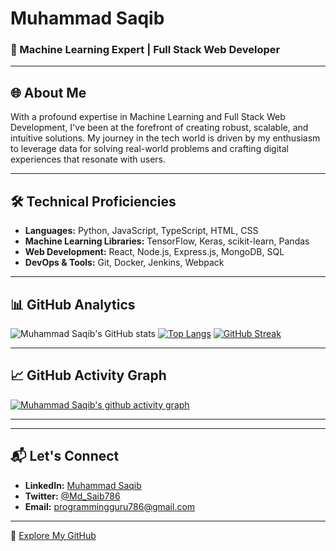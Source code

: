 # Muhammad Saqib



### 🌟 Machine Learning Expert | Full Stack Web Developer
---

## 🌐 About Me

With a profound expertise in Machine Learning and Full Stack Web Development, I've been at the forefront of creating robust, scalable, and intuitive solutions. My journey in the tech world is driven by my enthusiasm to leverage data for solving real-world problems and crafting digital experiences that resonate with users.

---

## 🛠️ Technical Proficiencies

- **Languages:** Python, JavaScript, TypeScript, HTML, CSS
- **Machine Learning Libraries:** TensorFlow, Keras, scikit-learn, Pandas
- **Web Development:** React, Node.js, Express.js, MongoDB, SQL
- **DevOps & Tools:** Git, Docker, Jenkins, Webpack

---

## 📊 GitHub Analytics

![Muhammad Saqib's GitHub stats](https://github-readme-stats.vercel.app/api?username=MuhammadSaqib786&show_icons=true&theme=radical&hide_title=true&count_private=true&include_all_commits=true)
[![Top Langs](https://github-readme-stats.vercel.app/api/top-langs/?username=MuhammadSaqib786&layout=compact&theme=radical)](https://github.com/MuhammadSaqib786)
[![GitHub Streak](https://github-readme-streak-stats.herokuapp.com/?user=MuhammadSaqib786&theme=radical)](https://github.com/MuhammadSaqib786)

---

## 📈 GitHub Activity Graph

[![Muhammad Saqib's github activity graph](https://activity-graph.herokuapp.com/graph?username=MuhammadSaqib786&theme=react-dark)](https://github.com/MuhammadSaqib786)

---


---

## 📬 Let's Connect

- **LinkedIn:** [Muhammad Saqib](https://www.linkedin.com/in/muhammad-saqib-6a51bb159/)
- **Twitter:** [@Md_Saib786](https://twitter.com/Md_Saib786)
- **Email:** [programmingguru786@gmail.com](mailto:programmingguru786@gmail.com)

---

🔗 [Explore My GitHub](https://github.com/MuhammadSaqib786)

